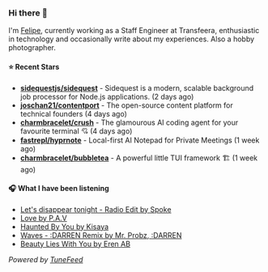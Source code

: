 ### Hi there 👋

I'm [Felipe](https://felipevm.com), currently working as a Staff Engineer at Transfeera, enthusiastic in technology and occasionally write about my experiences. Also a hobby photographer.

#### ⭐ Recent Stars
- **[sidequestjs/sidequest](https://github.com/sidequestjs/sidequest)** - Sidequest is a modern, scalable background job processor for Node.js applications. (2 days ago)
- **[joschan21/contentport](https://github.com/joschan21/contentport)** - The open-source content platform for technical founders (4 days ago)
- **[charmbracelet/crush](https://github.com/charmbracelet/crush)** - The glamourous AI coding agent for your favourite terminal 💘 (4 days ago)
- **[fastrepl/hyprnote](https://github.com/fastrepl/hyprnote)** - Local-first AI Notepad for Private Meetings (1 week ago)
- **[charmbracelet/bubbletea](https://github.com/charmbracelet/bubbletea)** - A powerful little TUI framework 🏗 (1 week ago)

#### 🎧 What I have been listening
- [Let&#39;s disappear tonight - Radio Edit by Spoke](https://open.spotify.com/track/3CZDfvbHG6bQ0wYVjAaMqI)
- [Love by P.A.V](https://open.spotify.com/track/3fSdGxtm9tod3B7LGMcc1P)
- [Haunted By You by Kisaya](https://open.spotify.com/track/0oeoFnzBtWeWhkzISedXTS)
- [Waves - :DARREN Remix by Mr. Probz, :DARREN](https://open.spotify.com/track/3o4evb4nIjAthxMify0LrF)
- [Beauty Lies With You by Eren AB](https://open.spotify.com/track/3VO9r9r4n1aimi2AZ9V4om)

_Powered by [TuneFeed](https://tunefeed.app?ref=github.com)_
